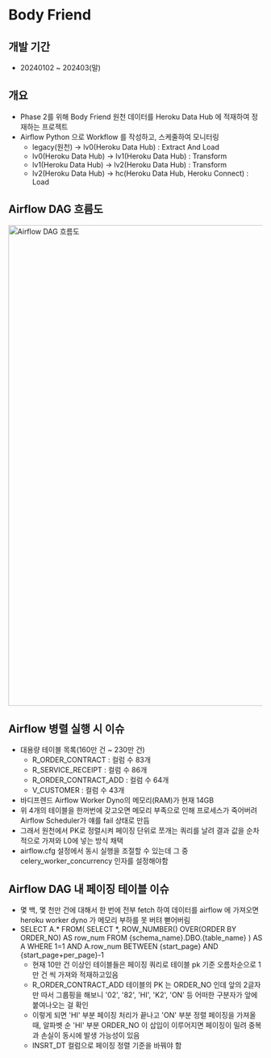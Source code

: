 # Body Friend

## 개발 기간
* 20240102 ~ 202403(말)

## 개요
* Phase 2를 위해 Body Friend 원천 데이터를 Heroku Data Hub 에 적재하여 정재하는 프로젝트
* Airflow Python 으로 Workflow 를 작성하고, 스케줄하여 모니터링
    * legacy(원천) -> lv0(Heroku Data Hub) : Extract And Load
    * lv0(Heroku Data Hub) -> lv1(Heroku Data Hub) : Transform
    * lv1(Heroku Data Hub) -> lv2(Heroku Data Hub) : Transform
    * lv2(Heroku Data Hub) -> hc(Heroku Data Hub, Heroku Connect) : Load

## Airflow DAG 흐름도
<img width="951" alt="Airflow DAG 흐름도" src="https://github.com/ysparkGP/Body-Friend-Project/assets/64354998/5f32b5e4-3019-4a9d-9a83-a2e35d5122bc">

## Airflow 병렬 실행 시 이슈
* 대용량 테이블 목록(160만 건 ~ 230만 건)
    * R_ORDER_CONTRACT : 컬럼 수 83개
    * R_SERVICE_RECEIPT : 컬럼 수 86개
    * R_ORDER_CONTRACT_ADD : 컬럼 수 64개
    * V_CUSTOMER : 컬럼 수 43개
* 바디프렌드 Airflow Worker Dyno의 메모리(RAM)가 현재 14GB
* 위 4개의 테이블을 한꺼번에 갖고오면 메모리 부족으로 인해 프로세스가 죽어버려 Airflow Scheduler가 얘를 fail 상태로 만듬
* 그래서 원천에서 PK로 정렬시켜 페이징 단위로 쪼개는 쿼리를 날려 결과 값을 순차적으로 가져와 L0에 넣는 방식 채택
* airflow.cfg 설정에서 동시 실행을 조절할 수 있는데 그 중 celery_worker_concurrency 인자를 설정해야함

## Airflow DAG 내 페이징 테이블 이슈
* 몇 백, 몇 천만 건에 대해서 한 번에 전부 fetch 하여 데이터를 airflow 에 가져오면 heroku worker dyno 가 메모리 부하를 못 버텨 뻗어버림
* SELECT A.* FROM( SELECT *, ROW_NUMBER() OVER(ORDER BY ORDER_NO) AS row_num FROM {schema_name}.DBO.{table_name} ) AS A WHERE 1=1 AND A.row_num BETWEEN {start_page} AND {start_page+per_page}-1
    * 현재 10만 건 이상인 테이블들은 페이징 쿼리로 테이블 pk 기준 오름차순으로 1만 건 씩 가져와 적재하고있음
    * R_ORDER_CONTRACT_ADD 테이블의 PK 는 ORDER_NO 인데 앞의 2글자만 따서 그룹핑을 해보니 '02', '82', 'HI', 'K2', 'ON' 등 어떠한 구분자가 앞에 붙여나오는 걸 확인
    * 이렇게 되면 'HI' 부분 페이징 처리가 끝나고 'ON' 부분 정렬 페이징을 가져올 때, 알파벳 순 'HI' 부분 ORDER_NO 이 삽입이 이루어지면 페이징이 밀려 중복과 손실이 동시에 발생 가능성이 있음
    * INSRT_DT 컬럼으로 페이징 정렬 기준을 바꿔야 함

